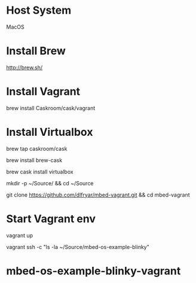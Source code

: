 # Host System
MacOS

# Install Brew
http://brew.sh/

# Install Vagrant
brew install Caskroom/cask/vagrant

# Install Virtualbox
brew tap caskroom/cask

brew install brew-cask

brew cask install virtualbox

mkdir -p ~/Source/ && cd ~/Source

git clone https://github.com/dlfryar/mbed-vagrant.git && cd mbed-vagrant

# Start Vagrant env
vagrant up

vagrant ssh -c "ls -la ~/Source/mbed-os-example-blinky"

# mbed-os-example-blinky-vagrant
